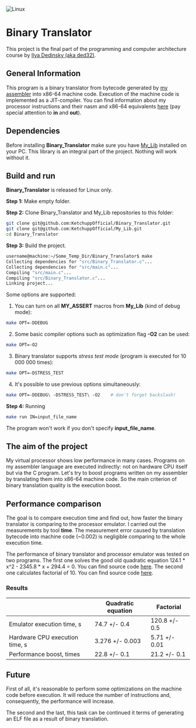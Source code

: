 ![Linux](https://img.shields.io/badge/Linux-FCC624?style=for-the-badge&logo=linux&logoColor=black)

# Binary Translator

This project is the final part of the programming and computer architecture course by [Ilya Dedinsky (aka ded32)](https://github.com/ded32).

## General Information

This program is a binary translator from bytecode generated by [my assembler](https://github.com/KetchuppOfficial/Processor) into x86-64 machine code. Execution of the machine code is implemented as a JIT-compiler. You can find information about my processor instructions and their nasm and x86-64 equivalents [here](/ISA.md) (pay special attention to **in** and **out**).

## Dependencies

Before installing **Binary_Translator** make sure you have [My_Lib](https://github.com/KetchuppOfficial/My_Lib) installed on your PC. This library is an integral part of the project. Nothing will work without it.

## Build and run

**Binary_Translator** is released for Linux only.

**Step 1:** Make empty folder.

**Step 2:** Clone Binary_Translator and My_Lib repositories to this folder:
```bash
git clone git@github.com:KetchuppOfficial/Binary_Translator.git
git clone git@github.com:KetchuppOfficial/My_Lib.git
cd Binary_Translator
```

**Step 3:** Build the project. 
```bash
username@machine:~/Some_Temp_Dir/Binary_Translator$ make
Collecting dependencies for "src/Binary_Translator.c"...
Collecting dependencies for "src/main.c"...
Compiling "src/main.c"...
Compiling "src/Binary_Translator.c"...
Linking project...
```
Some options are supported:

1) You can turn on all **MY_ASSERT** macros from **My_Lib** (kind of debug mode):
```bash
make OPT=-DDEBUG
```
2) Some basic compiler options such as optimization flag **-O2** can be used:
```bash
make OPT=-O2
```
3) Binary translator supports *stress test mode* (program is executed for 10 000 000 times):
```bash
make OPT=-DSTRESS_TEST
```
4) It's possible to use previous options simultaneously:
```bash
make OPT=-DDEBUG\ -DSTRESS_TEST\ -O2    # don't forget backslash!
```

**Step 4:** Running
```bash
make run IN=input_file_name
```
The program won't work if you don't specify **input_file_name**.

## The aim of the project

My virtual processor shows low performance in many cases. Programs on my assembler language are executed indirectly: not on hardware CPU itself but via the C program. Let's try to boost programs written on my assembler by translating them into x86-64 machine code. So the main criterion of binary translation quality is the execution boost.

## Performance comparison

The goal is to compare execution time and find out, how faster the binary translator is comparing to the processor emulator. I carried out the measurements by tool **time**. The measurement error caused by translation bytecode into machine code (~0.002) is negligible comparing to the whole execution time.

The performance of binary translator and processor emulator was tested on two programs. The first one solves the good old quadratic equation 124.1 * x^2 - 2345.8 * x + 294.4 = 0. You can find source code [here](/data/Quadratic_For_Tests.txt). The second one calculates factorial of 10. You can find source code [here](/data/Factorial_For_Tests.txt).

### Results

|                                | Quadratic equation |  Factorial    |
|--------------------------------|--------------------|---------------|
| Emulator execution time, s     | 74.7 +/- 0.4       | 120.8 +/- 0.5 |
| Hardware CPU execution time, s | 3.276 +/- 0.003    | 5.71 +/- 0.01 |
| Performance boost, times       | 22.8 +/- 0.1       | 21.2 +/- 0.1  |

## Future

First of all, it's reasonable to perform some optimizations on the machine code before execution. It will reduce the number of instructions and, consequently, the performance will increase.

The second and the last, this task can be continued it terms of generating an ELF file as a result of binary translation.

